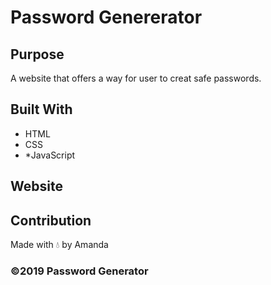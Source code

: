 # Password Genererator

## Purpose
A website that offers a way for user to creat safe passwords. 

## Built With
* HTML
* CSS
* *JavaScript

## Website


## Contribution
Made with 💧 by Amanda

### ©️2019 Password Generator

